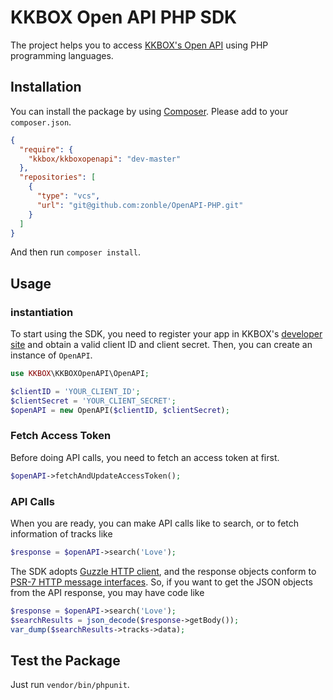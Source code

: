 # KKBOX Open API PHP SDK

The project helps you to access [KKBOX's Open API](https://developer.kkbox.com) using PHP programming languages.

## Installation

You can install the package by using [Composer](https://getcomposer.org/). Please add to your `composer.json`.

```json
{
  "require": {
    "kkbox/kkboxopenapi": "dev-master"
  },
  "repositories": [
    {
      "type": "vcs",
      "url": "git@github.com:zonble/OpenAPI-PHP.git"
    }
  ]
}
```

And then run `composer install`.

## Usage

### instantiation

To start using the SDK, you need to register your app in KKBOX's [developer site](https://developer.kkbox.com) and obtain a valid client ID and client secret. Then, you can create an instance of `OpenAPI`.

```php
use KKBOX\KKBOXOpenAPI\OpenAPI;

$clientID = 'YOUR_CLIENT_ID';
$clientSecret = 'YOUR_CLIENT_SECRET';
$openAPI = new OpenAPI($clientID, $clientSecret);
```

### Fetch Access Token

Before doing API calls, you need to fetch an access token at first.

```php
$openAPI->fetchAndUpdateAccessToken();
```

### API Calls

When you are ready, you can make API calls like to search, or to fetch information of tracks like

```php
$response = $openAPI->search('Love');
```

The SDK adopts [Guzzle HTTP client](https://github.com/guzzle/guzzle), and the response objects conform to [PSR-7 HTTP message interfaces](https://www.php-fig.org/psr/psr-7/). So, if you want to get the JSON objects from the API response, you may have code like

```php
$response = $openAPI->search('Love');
$searchResults = json_decode($response->getBody());
var_dump($searchResults->tracks->data);
```

## Test the Package

Just run `vendor/bin/phpunit`.
